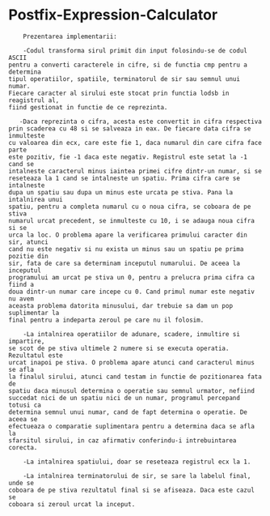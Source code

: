 # Postfix-Expression-Calculator

        Prezentarea implementarii:
    
        -Codul transforma sirul primit din input folosindu-se de codul ASCII
    pentru a converti caracterele in cifre, si de functia cmp pentru a determina
    tipul operatiilor, spatiile, terminatorul de sir sau semnul unui numar. 
    Fiecare caracter al sirului este stocat prin functia lodsb in reagistrul al,
    fiind gestionat in functie de ce reprezinta.
    
       -Daca reprezinta o cifra, acesta este convertit in cifra respectiva
    prin scaderea cu 48 si se salveaza in eax. De fiecare data cifra se inmulteste
    cu valoarea din ecx, care este fie 1, daca numarul din care cifra face parte
    este pozitiv, fie -1 daca este negativ. Registrul este setat la -1 cand se 
    intalneste caracterul minus iaintea primei cifre dintr-un numar, si se 
    reseteaza la 1 cand se intalneste un spatiu. Prima cifra care se intalneste
    dupa un spatiu sau dupa un minus este urcata pe stiva. Pana la intalnirea unui
    spatiu, pentru a completa numarul cu o noua cifra, se coboara de pe stiva 
    numarul urcat precedent, se inmulteste cu 10, i se adauga noua cifra si se
    urca la loc. O problema apare la verificarea primului caracter din sir, atunci
    cand nu este negativ si nu exista un minus sau un spatiu pe prima pozitie din
    sir, fata de care sa determinam inceputul numarului. De aceea la inceputul
    programului am urcat pe stiva un 0, pentru a prelucra prima cifra ca fiind a
    doua dintr-un numar care incepe cu 0. Cand primul numar este negativ nu avem
    aceasta problema datorita minusului, dar trebuie sa dam un pop suplimentar la
    final pentru a indeparta zeroul pe care nu il folosim.
    
        -La intalnirea operatiilor de adunare, scadere, inmultire si impartire,
    se scot de pe stiva ultimele 2 numere si se executa operatia. Rezultatul este
    urcat inapoi pe stiva. O problema apare atunci cand caracterul minus se afla
    la finalul sirului, atunci cand testam in functie de pozitionarea fata de 
    spatiu daca minusul determina o operatie sau semnul urmator, nefiind 
    succedat nici de un spatiu nici de un numar, programul percepand totusi ca
    determina semnul unui numar, cand de fapt determina o operatie. De aceea se 
    efectueaza o comparatie suplimentara pentru a determina daca se afla la
    sfarsitul sirului, in caz afirmativ conferindu-i intrebuintarea corecta.
    
        -La intalnirea spatiului, doar se reseteaza registrul ecx la 1.
    
        -La intalnirea terminatorului de sir, se sare la labelul final, unde se
    coboara de pe stiva rezultatul final si se afiseaza. Daca este cazul se
    coboara si zeroul urcat la inceput.
